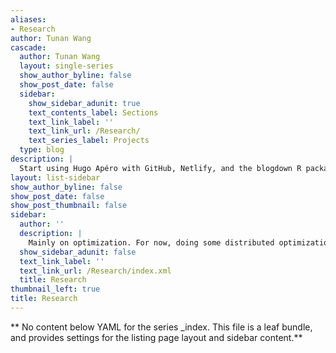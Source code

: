 ```yaml
---
aliases:
- Research
author: Tunan Wang
cascade:
  author: Tunan Wang
  layout: single-series
  show_author_byline: false
  show_post_date: false
  sidebar:
    show_sidebar_adunit: true
    text_contents_label: Sections
    text_link_label: ''
    text_link_url: /Research/
    text_series_label: Projects
  type: blog
description: |
  Start using Hugo Apéro with GitHub, Netlify, and the blogdown R package with RStudio.
layout: list-sidebar
show_author_byline: false
show_post_date: false
show_post_thumbnail: false
sidebar:
  author: ''
  description: |
    Mainly on optimization. For now, doing some distributed optimization things with a brilliant man, [Prof. Albert](https://ioe.engin.umich.edu/people/berahas-albert-s/).
  show_sidebar_adunit: false
  text_link_label: ''
  text_link_url: /Research/index.xml
  title: Research
thumbnail_left: true
title: Research
---
```


** No content below YAML for the series _index. This file is a leaf bundle, and provides settings for the listing page layout and sidebar content.**